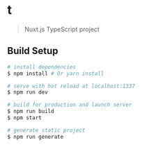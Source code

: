 # t

> Nuxt.js TypeScript project

## Build Setup

``` bash
# install dependencies
$ npm install # Or yarn install

# serve with hot reload at localhost:1337
$ npm run dev

# build for production and launch server
$ npm run build
$ npm start

# generate static project
$ npm run generate
```

